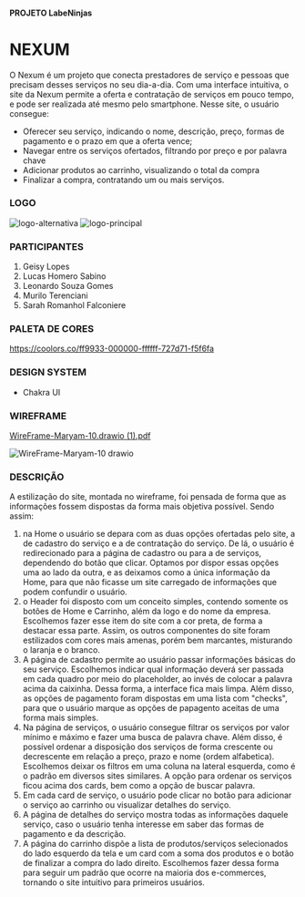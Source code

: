 #### PROJETO LabeNinjas

# NEXUM

O Nexum é um projeto que conecta prestadores de serviço e pessoas que precisam desses serviços no seu dia-a-dia. Com uma interface intuitiva, o site da Nexum permite a oferta e contratação de serviços em pouco tempo, e pode ser realizada até mesmo pelo smartphone. Nesse site, o usuário consegue: 

- Oferecer seu serviço, indicando o nome, descrição, preço, formas de pagamento e o prazo em que a oferta vence;
- Navegar entre os serviços ofertados, filtrando por preço e por palavra chave
- Adicionar produtos ao carrinho, visualizando o total da compra
- Finalizar a compra, contratando um ou mais serviços.

### LOGO

![logo-alternativa](https://user-images.githubusercontent.com/84152828/135164579-2c370ec5-7709-43f1-a96b-c942d4c637f9.png)
![logo-principal](https://user-images.githubusercontent.com/84152828/135164731-03207ae2-251a-472e-bf11-2a158db3b74a.png)


### PARTICIPANTES

1. Geisy Lopes
2. Lucas Homero Sabino
3. Leonardo Souza Gomes
4. Murilo Terenciani
5. Sarah Romanhol Falconiere

### PALETA DE CORES

https://coolors.co/ff9933-000000-ffffff-727d71-f5f6fa

### DESIGN SYSTEM

- Chakra UI

### WIREFRAME

[WireFrame-Maryam-10.drawio (1).pdf](https://github.com/future4code/maryam-labe-ninja10/files/7247400/WireFrame-Maryam-10.drawio.1.pdf)

![WireFrame-Maryam-10 drawio](https://user-images.githubusercontent.com/84152828/135168648-d8ec6aa5-abe7-49f5-9a25-796dc50c939e.png)



### DESCRIÇÃO

A estilização do site, montada no wireframe, foi pensada de forma que as informações fossem dispostas da forma mais objetiva possível. Sendo assim:
1. na Home o usuário se depara com as duas opções ofertadas pelo site, a de cadastro do serviço e a de contratação do serviço. De lá, o usuário é redirecionado para a página de cadastro ou para a de serviços, dependendo do botão que clicar. Optamos por dispor essas opções uma ao lado da outra, e as deixamos como a única informação da Home, para que não ficasse um site carregado de informações que podem confundir o usuário.
2. o Header foi disposto com um conceito simples, contendo somente os botões de Home e Carrinho, além da logo e do nome da empresa. Escolhemos fazer esse item do site com a cor preta, de forma a destacar essa parte. Assim, os outros componentes do site foram estilizados com cores mais amenas, porém bem marcantes, misturando o laranja e o branco.
3. A página de cadastro permite ao usuário passar informações básicas do seu serviço. Escolhemos indicar qual informação deverá ser passada em cada quadro por meio do placeholder, ao invés de colocar a palavra acima da caixinha. Dessa forma, a interface fica mais limpa. Além disso, as opções de pagamento foram dispostas em uma lista com "checks", para que o usuário marque as opções de papagento aceitas de uma forma mais simples.
4. Na página de serviços, o usuário consegue filtrar os serviços por valor mínimo e máximo e fazer uma busca de palavra chave. Além disso, é possível ordenar a disposição dos serviços de forma crescente ou decrescente em relação a preço, prazo e nome (ordem alfabetica). Escolhemos deixar os filtros em uma coluna na lateral esquerda, como é o padrão em diversos sites similares. A opção para ordenar os serviços ficou acima dos cards, bem como a opção de buscar palavra.
5. Em cada card de serviço, o usuário pode clicar no botão para adicionar o serviço ao carrinho ou visualizar detalhes do serviço.
6. A página de detalhes do serviço mostra todas as informações daquele serviço, caso o usuário tenha interesse em saber das formas de pagamento e da descrição. 
7. A página do carrinho dispõe a lista de produtos/serviços selecionados do lado esquerdo da tela e um card com a soma dos produtos e o botão de finalizar a compra do lado direito. Escolhemos fazer dessa forma para seguir um padrão que ocorre na maioria dos e-commerces, tornando o site intuitivo para primeiros usuários.

